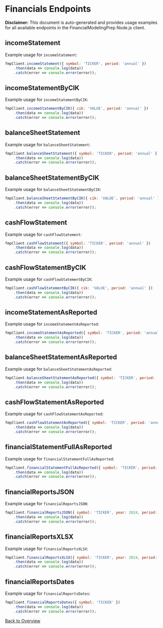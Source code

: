 # Financials Endpoints

**Disclaimer:** This document is auto-generated and provides usage examples for all available endpoints in the FinancialModelingPrep Node.js client.

## incomeStatement

Example usage for `incomeStatement`:

```javascript
fmpClient.incomeStatement({ symbol: 'TICKER', period: 'annual' })
    .then(data => console.log(data))
    .catch(error => console.error(error));
```

## incomeStatementByCIK

Example usage for `incomeStatementByCIK`:

```javascript
fmpClient.incomeStatementByCIK({ cik: 'VALUE', period: 'annual' })
    .then(data => console.log(data))
    .catch(error => console.error(error));
```

## balanceSheetStatement

Example usage for `balanceSheetStatement`:

```javascript
fmpClient.balanceSheetStatement({ symbol: 'TICKER', period: 'annual' })
    .then(data => console.log(data))
    .catch(error => console.error(error));
```

## balanceSheetStatementByCIK

Example usage for `balanceSheetStatementByCIK`:

```javascript
fmpClient.balanceSheetStatementByCIK({ cik: 'VALUE', period: 'annual' })
    .then(data => console.log(data))
    .catch(error => console.error(error));
```

## cashFlowStatement

Example usage for `cashFlowStatement`:

```javascript
fmpClient.cashFlowStatement({ symbol: 'TICKER', period: 'annual' })
    .then(data => console.log(data))
    .catch(error => console.error(error));
```

## cashFlowStatementByCIK

Example usage for `cashFlowStatementByCIK`:

```javascript
fmpClient.cashFlowStatementByCIK({ cik: 'VALUE', period: 'annual' })
    .then(data => console.log(data))
    .catch(error => console.error(error));
```

## incomeStatementAsReported

Example usage for `incomeStatementAsReported`:

```javascript
fmpClient.incomeStatementAsReported({ symbol: 'TICKER', period: 'annual', limit: 10 })
    .then(data => console.log(data))
    .catch(error => console.error(error));
```

## balanceSheetStatementAsReported

Example usage for `balanceSheetStatementAsReported`:

```javascript
fmpClient.balanceSheetStatementAsReported({ symbol: 'TICKER', period: 'annual', limit: 10 })
    .then(data => console.log(data))
    .catch(error => console.error(error));
```

## cashFlowStatementAsReported

Example usage for `cashFlowStatementAsReported`:

```javascript
fmpClient.cashFlowStatementAsReported({ symbol: 'TICKER', period: 'annual', limit: 10 })
    .then(data => console.log(data))
    .catch(error => console.error(error));
```

## financialStatementFullAsReported

Example usage for `financialStatementFullAsReported`:

```javascript
fmpClient.financialStatementFullAsReported({ symbol: 'TICKER', period: 'annual', limit: 10 })
    .then(data => console.log(data))
    .catch(error => console.error(error));
```

## financialReportsJSON

Example usage for `financialReportsJSON`:

```javascript
fmpClient.financialReportsJSON({ symbol: 'TICKER', year: 2024, period: 'annual' })
    .then(data => console.log(data))
    .catch(error => console.error(error));
```

## financialReportsXLSX

Example usage for `financialReportsXLSX`:

```javascript
fmpClient.financialReportsXLSX({ symbol: 'TICKER', year: 2024, period: 'annual' })
    .then(data => console.log(data))
    .catch(error => console.error(error));
```

## financialReportsDates

Example usage for `financialReportsDates`:

```javascript
fmpClient.financialReportsDates({ symbol: 'TICKER' })
    .then(data => console.log(data))
    .catch(error => console.error(error));
```

[Back to Overview](./README.md)
